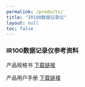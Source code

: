 ```yaml
---
permalink: /products/
title: "IR100数据记录仪"
layout: null
toc: false
---
```


### IR100数据记录仪参考资料

产品规格书 [下载链接](https://gitee.com/zlinktek/zlinktek/releases/download/doc/IR100_datasheet.pdf)

产品用户手册 [下载链接](https://gitee.com/zlinktek/zlinktek/releases/download/doc/IR100_user_manual.pdf)

